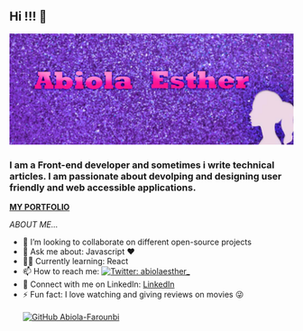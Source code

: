 

<!--
**Abiola-Farounbi/Abiola-Farounbi** is a ✨ _special_ ✨ repository because its `README.md` (this file) appears on your GitHub profile.

Here are some ideas to get you started:


-->
## Hi !!! 👋
![Brand](firstCover.jpg)
<br>
### I am a Front-end developer and sometimes i write technical articles. I am passionate about devolping and designing user friendly and web accessible applications.
**[MY PORTFOLIO](https://abiolaesther.netlify.app/)**

*ABOUT ME...*

- 👯 I’m looking to collaborate on different open-source projects
- 💬 Ask me about: Javascript ❤️ 
-  👩‍💻 Currently learning: React
- 📫 How to reach me: [![Twitter: abiolaesther_](https://img.shields.io/twitter/follow/abiolaesther_?style=social)](https://twitter.com/abiolaesther_)
- 🤝 Connect with me on LinkedIn: [LinkedIn](https://www.linkedin.com/in/abiola-farounbi-94ba571a0/)
- ⚡ Fun fact: I love watching and giving reviews on movies 😜
<br></br>
[![GitHub Abiola-Farounbi](https://img.shields.io/github/followers/Abiola-Farounbi?label=follow&style=social)](https://github.com/Abiola-Fraounbi) 
